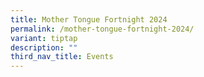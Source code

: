 ```yaml
---
title: Mother Tongue Fortnight 2024
permalink: /mother-tongue-fortnight-2024/
variant: tiptap
description: ""
third_nav_title: Events
---
```

